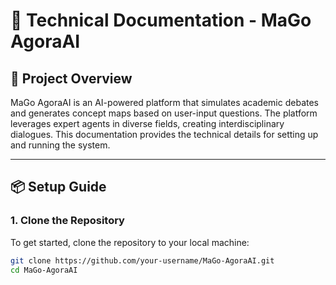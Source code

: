 # 📖 Technical Documentation - MaGo AgoraAI

## 🚀 Project Overview

MaGo AgoraAI is an AI-powered platform that simulates academic debates and generates concept maps based on user-input questions. The platform leverages expert agents in diverse fields, creating interdisciplinary dialogues. This documentation provides the technical details for setting up and running the system.

---

## 📦 Setup Guide

### 1. Clone the Repository

To get started, clone the repository to your local machine:

```bash
git clone https://github.com/your-username/MaGo-AgoraAI.git
cd MaGo-AgoraAI
